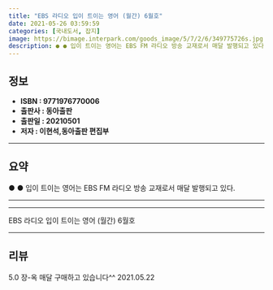 ```yaml
---
title: "EBS 라디오 입이 트이는 영어 (월간) 6월호"
date: 2021-05-26 03:59:59
categories: [국내도서, 잡지]
image: https://bimage.interpark.com/goods_image/5/7/2/6/349775726s.jpg
description: ● ● 입이 트이는 영어는 EBS FM 라디오 방송 교재로서 매달 발행되고 있다.
---
```


## **정보**

- **ISBN : 9771976770006**
- **출판사 : 동아출판**
- **출판일 : 20210501**
- **저자 : 이현석,동아출판 편집부**

------



## **요약**

●  ●  입이 트이는 영어는 EBS FM 라디오 방송 교재로서 매달 발행되고 있다.

------



------


EBS 라디오 입이 트이는 영어 (월간) 6월호 

------


## **리뷰** 

5.0 장-옥 매달 구매하고 있습니다^^ 2021.05.22 <br/>